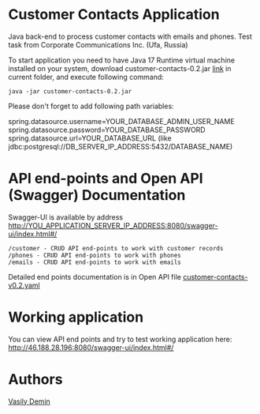 # Customer Contacts Application

Java back-end to process customer contacts with emails and phones. Test task from Corporate Communications Inc. 
(Ufa, Russia)

To start application you need to have Java 17 Runtime virtual machine installed on your system, download 
customer-contacts-0.2.jar [link](https://github.com/CatOgre70/customer-contacts/blob/5550710efd6b2aea1f48880b7c40c20afb7ae46a/customer-contacts-0.2.jar) in current folder, and execute following command:

    java -jar customer-contacts-0.2.jar

Please don't forget to add following path variables:

spring.datasource.username=YOUR_DATABASE_ADMIN_USER_NAME  
spring.datasource.password=YOUR_DATABASE_PASSWORD  
spring.datasource.url=YOUR_DATABASE_URL (like jdbc:postgresql://DB_SERVER_IP_ADDRESS:5432/DATABASE_NAME)

# API end-points and Open API (Swagger) Documentation

Swagger-UI is available by address <http://YOU_APPLICATION_SERVER_IP_ADDRESS:8080/swagger-ui/index.html#/>

    /customer - CRUD API end-points to work with customer records
    /phones - CRUD API end-points to work with phones
    /emails - CRUD API end-points to work with emails

Detailed end points documentation is in Open API file [customer-contacts-v0.2.yaml](https://github.com/CatOgre70/customer-contacts/blob/master/customer-contacts-v0.2.yaml) 

# Working application

You can view API end points and try to test working application here:   
http://46.188.28.196:8080/swagger-ui/index.html#/

# Authors

[Vasily Demin](https://github.com/CatOgre70)
